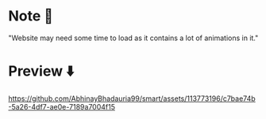 # Note 📝
"Website may need some time to load as it contains a lot of animations in it."
# Preview ⬇️
https://github.com/AbhinayBhadauria99/smart/assets/113773196/c7bae74b-5a26-4df7-ae0e-7189a7004f15

